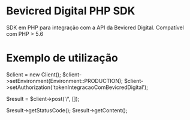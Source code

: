 # Bevicred Digital PHP SDK
SDK em PHP para integração com a API da Bevicred Digital.
Compatível com PHP > 5.6

# Exemplo de utilização
$client = new Client();
$client->setEnvironment(Environment::PRODUCTION);
$client->setAuthorization('tokenIntegracaoComBevicredDigital');

$result = $client->post('/', []);

$result->getStatusCode();
$result->getContent();
